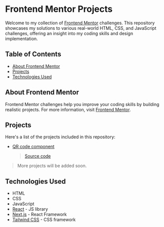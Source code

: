 # Frontend Mentor Projects

Welcome to my collection of [Frontend Mentor](https://www.frontendmentor.io/) challenges. This repository showcases my solutions to various real-world HTML, CSS, and JavaScript challenges, offering an insight into my coding skills and design implementation.

## Table of Contents
- [About Frontend Mentor](#about-frontend-mentor)
- [Projects](#projects)
- [Technologies Used](#technologies-used)

## About Frontend Mentor
Frontend Mentor challenges help you improve your coding skills by building realistic projects. For more information, visit [Frontend Mentor](https://www.frontendmentor.io/).

## Projects
Here's a list of the projects included in this repository:
- [QR code component](https://albin0825.github.io/FrontendMentor/qr-code-component/)
	> [Source code](https://albin0825/FrontendMentor/src/app/qr-code-component/)
> More projects will be added soon.

## Technologies Used
- HTML
- CSS
- JavaScript
- [React](https://reactjs.org/) - JS library
- [Next.js](https://nextjs.org/) - React Framework
- [Tailwind CSS](https://tailwindcss.com/) - CSS framework
